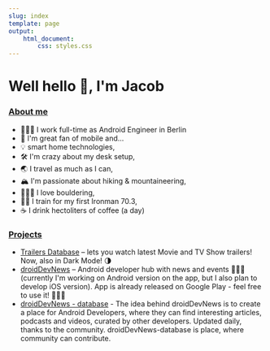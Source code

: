 ```yaml
---
slug: index
template: page
output:
    html_document:
        css: styles.css
---
```


<style>
    h1 {
        border-bottom-width: 0px;
    }
    h2 {
        border-bottom-width: 0px;
    }
    h3 {
        border-bottom-width: 0px;
    }
</style>

<h1>Well hello 👋, I'm Jacob</h1>

### [About me](/about)

- 👨🏼‍💻 I work full-time as Android Engineer in Berlin
- 📱 I'm great fan of mobile and...
- 💡 smart home technologies,
- 🛠 I'm crazy about my desk setup,
- 🌏 I travel as much as I can,
- 🏔 I'm passionate about hiking & mountaineering,
- 🧗🏼‍♂ I love bouldering,
- 🚴🏼 I train for my first Ironman 70.3,
- ☕️ I drink hectoliters of coffee (a day)

### [Projects](/wiki/projects)

- [Trailers Database](https://apps.apple.com/pl/app/trailers-database/id1393732085) – lets you watch latest Movie and TV Show trailers! Now, also in Dark Mode! 🌗
- [droidDevNews](https://play.google.com/store/apps/details?id=com.jacobzmidzinski.droiddevnews) – Android developer hub with news and events 👨🏼‍💻(currently I'm working on Android version on the app, but I also plan to develop iOS version). App is already released on Google Play - feel free to use it! 🧑🏼‍🚀
- [droidDevNews - database](https://github.com/jacobzmidzinski/droidDevNews-database) - The idea behind droidDevNews is to create a place for Android Developers, where they can find interesting articles, podcasts and videos, curated by other developers. Updated daily, thanks to the community. droidDevNews-database is place, where community can contribute.